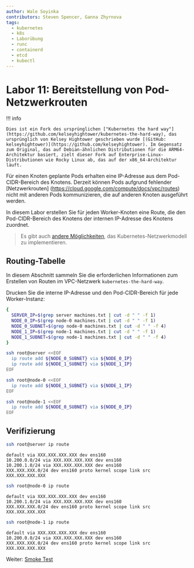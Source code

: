 ```yaml
---
author: Wale Soyinka
contributors: Steven Spencer, Ganna Zhyrnova
tags:
  - kubernetes
  - k8s
  - Laborübung
  - runc
  - containerd
  - etcd
  - kubectl
---
```


# Labor 11: Bereitstellung von Pod-Netzwerkrouten

!!! info

    Dies ist ein Fork des ursprünglichen ["Kubernetes the hard way"](https://github.com/kelseyhightower/kubernetes-the-hard-way), das ursprünglich von Kelsey Hightower geschrieben wurde [(GitHub: kelseyhightower)](https://github.com/kelseyhightower). Im Gegensatz zum Original, das auf Debian-ähnlichen Distributionen für die ARM64-Architektur basiert, zielt dieser Fork auf Enterprise-Linux-Distributionen wie Rocky Linux ab, das auf der x86_64-Architektur läuft.

Für einen Knoten geplante Pods erhalten eine IP-Adresse aus dem Pod-CIDR-Bereich des Knotens. Derzeit können Pods aufgrund fehlender [Netzwerkrouten] (https://cloud.google.com/compute/docs/vpc/routes) nicht mit anderen Pods kommunizieren, die auf anderen Knoten ausgeführt werden.

In diesem Labor erstellen Sie für jeden Worker-Knoten eine Route, die den Pod-CIDR-Bereich des Knotens der internen IP-Adresse des Knotens zuordnet.

> Es gibt auch [andere Möglichkeiten](https://kubernetes.io/docs/concepts/cluster-administration/networking/#how-to-achieve-this), das Kubernetes-Netzwerkmodell zu implementieren.

## Routing-Tabelle

In diesem Abschnitt sammeln Sie die erforderlichen Informationen zum Erstellen von Routen im VPC-Netzwerk `kubernetes-the-hard-way`.

Drucken Sie die interne IP-Adresse und den Pod-CIDR-Bereich für jede Worker-Instanz:

```bash
{
  SERVER_IP=$(grep server machines.txt | cut -d " " -f 1)
  NODE_0_IP=$(grep node-0 machines.txt | cut -d " " -f 1)
  NODE_0_SUBNET=$(grep node-0 machines.txt | cut -d " " -f 4)
  NODE_1_IP=$(grep node-1 machines.txt | cut -d " " -f 1)
  NODE_1_SUBNET=$(grep node-1 machines.txt | cut -d " " -f 4)
}
```

```bash
ssh root@server <<EOF
  ip route add ${NODE_0_SUBNET} via ${NODE_0_IP}
  ip route add ${NODE_1_SUBNET} via ${NODE_1_IP}
EOF
```

```bash
ssh root@node-0 <<EOF
  ip route add ${NODE_1_SUBNET} via ${NODE_1_IP}
EOF
```

```bash
ssh root@node-1 <<EOF
  ip route add ${NODE_0_SUBNET} via ${NODE_0_IP}
EOF
```

## Verifizierung

```bash
ssh root@server ip route
```

```text
default via XXX.XXX.XXX.XXX dev ens160 
10.200.0.0/24 via XXX.XXX.XXX.XXX dev ens160 
10.200.1.0/24 via XXX.XXX.XXX.XXX dev ens160 
XXX.XXX.XXX.0/24 dev ens160 proto kernel scope link src XXX.XXX.XXX.XXX 
```

```bash
ssh root@node-0 ip route
```

```text
default via XXX.XXX.XXX.XXX dev ens160 
10.200.1.0/24 via XXX.XXX.XXX.XXX dev ens160 
XXX.XXX.XXX.0/24 dev ens160 proto kernel scope link src XXX.XXX.XXX.XXX 
```

```bash
ssh root@node-1 ip route
```

```text
default via XXX.XXX.XXX.XXX dev ens160 
10.200.0.0/24 via XXX.XXX.XXX.XXX dev ens160 
XXX.XXX.XXX.0/24 dev ens160 proto kernel scope link src XXX.XXX.XXX.XXX 
```

Weiter: [Smoke Test](lab12-smoke-test.md)
